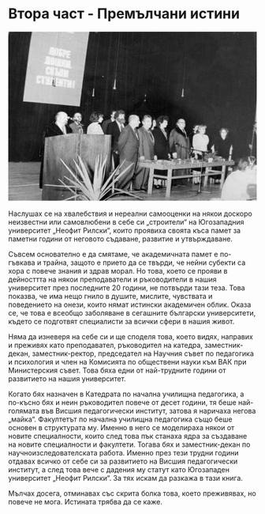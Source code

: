 # Втора част - Премълчани истини

![](media/420d318b2146851f0ddc264cad367c79.jpg)

Наслушах се на хвалебствия и нереални самооценки на някои доскоро неизвестни или
самовлюбени в себе си „строители“ на Югозападния университет „Неофит Рилски“,
които проявиха своята къса памет за паметни години от неговото съдаване,
развитие и утвърждаване.

Съвсем основателно е да смятаме, че академичната памет е по-гъвкава и трайна,
защото е прието да се твърди, че нейни субекти са хора с повече знания и здрав
морал. Но това, което се прояви в дейносттта на някои преподаватели и
ръководители в нашия университет през последните 20 години, не потвърди тази
теза. Това показва, че има нещо гнило в душите, мислите, чувствата и поведението
на онези, които нямат истински академичен облик. Оказа се, че това е всеобщо
заболяване в сегашните български университети, където се подготвят специалисти
за всички сфери в нашия живот.

Няма да изневеря на себе си и ще споделя това, което видях, направих и преживях
като преподавател, ръководител на катедра, заместник-декан, заместник-ректор,
председател на Научния съвет по педагогика и психология и член на Комисията по
обществени науки към ВАК при Министерския съвет. Това бяха едни от най-трудните
години от развитието на нашия университет.

Когато бях назначен в Катедрата по начална училищна педагогика, а по-късно бях и
неин ръководител повече от десет години, тя беше най-голямата във Висшия
педагогически институт, затова я наричаха негова „майка“. Факултетът по начална
училищна педагогика също беше основен в структурата му. Именно в него се
моделираха някои от новите специалности, които след това пък станаха ядра за
създаване на новите специалности и факултети. Тогава бях и заместник-декан по
научноизследователската работа. Именно през тези трудни години отдавах всичко от
себе си за развитието на Висшия педагогически институт, а след това вече с
дадения му статут като Югозападен университет „Неофит Рилски“. За тях искам да
разкажа в тази книга.

Мълчах досега, отминавах със скрита болка това, което преживявах, но повече не
мога. Истината трябва да се каже.

